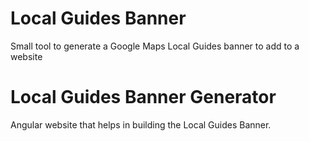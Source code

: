 # Local Guides Banner
Small tool to generate a Google Maps Local Guides banner to add to a website

# Local Guides Banner Generator
Angular website that helps in building the Local Guides Banner.
